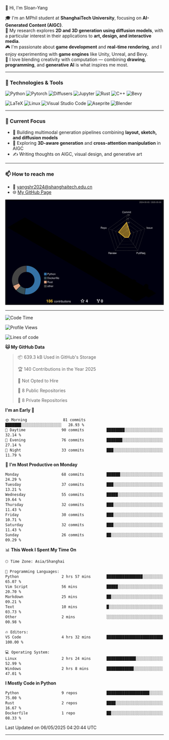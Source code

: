 👋 Hi, I'm Sloan-Yang

🎓 I'm an MPhil student at **ShanghaiTech University**, focusing on **AI-Generated Content (AIGC)**.  
🧠 My research explores **2D and 3D generation using diffusion models**, with a particular interest in their applications to **art, design, and interactive media**.  
🎮 I'm passionate about **game development** and **real-time rendering**, and I enjoy experimenting with **game engines** like Unity, Unreal, and Bevy.  
🎨 I love blending creativity with computation — combining **drawing**, **programming**, and **generative AI** is what inspires me most.

---

### 🧰 Technologies & Tools

![Python](https://img.shields.io/badge/python-%233776AB.svg?style=for-the-badge&logo=python&logoColor=white)
![Pytorch](https://img.shields.io/badge/pytorch-%23EE4C2C.svg?style=for-the-badge&logo=pytorch&logoColor=white)
![Diffusers](https://img.shields.io/badge/diffusers-HuggingFace-yellow?style=for-the-badge&logo=huggingface&logoColor=black)
![Jupyter](https://img.shields.io/badge/Jupyter-%23F37626.svg?style=for-the-badge&logo=Jupyter&logoColor=white)
![Rust](https://img.shields.io/badge/Rust-%23000000.svg?style=for-the-badge&logo=rust&logoColor=white)
![C++](https://img.shields.io/badge/C++-%2300599C.svg?style=for-the-badge&logo=c%2B%2B&logoColor=white)
![Bevy](https://img.shields.io/badge/Bevy-000000.svg?style=for-the-badge&logo=bevy&logoColor=white)

![LaTeX](https://img.shields.io/badge/LaTeX-47A141?style=for-the-badge&logo=latex&logoColor=white)
![Linux](https://img.shields.io/badge/Linux-FCC624?style=for-the-badge&logo=linux&logoColor=black)
![Visual Studio Code](https://img.shields.io/badge/VSCode-0078d7.svg?style=for-the-badge&logo=visual-studio-code&logoColor=white)
![Aseprite](https://img.shields.io/badge/Aseprite-FFFFFF?style=for-the-badge&logo=Aseprite&logoColor=%237D929E)
![Blender](https://img.shields.io/badge/Blender-F5792A?style=for-the-badge&logo=blender&logoColor=white)

---

### 🔭 Current Focus

- 🎨 Building multimodal generation pipelines combining **layout, sketch, and diffusion models**
- 🧪 Exploring **3D-aware generation** and **cross-attention manipulation** in AIGC
- ✍️ Writing thoughts on AIGC, visual design, and generative art

---

### 📫 How to reach me

- 📧 <a href="mailto:yangshr2024@shanghaitech.edu.cn">yangshr2024@shanghaitech.edu.cn</a>
- 🌐 [My GitHub Page](https://sloan-yang.github.io)  



![3D Profile](https://raw.githubusercontent.com/Sloan-Yang/Sloan-Yang/main/profile-3d-contrib/profile-night-rainbow.svg)

---


<!--START_SECTION:waka-->
![Code Time](http://img.shields.io/badge/Code%20Time-34%20hrs%206%20mins-blue)

![Profile Views](http://img.shields.io/badge/Profile%20Views-187-blue)

![Lines of code](https://img.shields.io/badge/From%20Hello%20World%20I%27ve%20Written-1.9%20million%20lines%20of%20code-blue)

**🐱 My GitHub Data** 

> 📦 639.3 kB Used in GitHub's Storage 
 > 
> 🏆 140 Contributions in the Year 2025
 > 
> 🚫 Not Opted to Hire
 > 
> 📜 8 Public Repositories 
 > 
> 🔑 8 Private Repositories 
 > 
**I'm an Early 🐤** 

```text
🌞 Morning                81 commits          ███████░░░░░░░░░░░░░░░░░░   28.93 % 
🌆 Daytime                90 commits          ████████░░░░░░░░░░░░░░░░░   32.14 % 
🌃 Evening                76 commits          ███████░░░░░░░░░░░░░░░░░░   27.14 % 
🌙 Night                  33 commits          ███░░░░░░░░░░░░░░░░░░░░░░   11.79 % 
```
📅 **I'm Most Productive on Monday** 

```text
Monday                   68 commits          ██████░░░░░░░░░░░░░░░░░░░   24.29 % 
Tuesday                  37 commits          ███░░░░░░░░░░░░░░░░░░░░░░   13.21 % 
Wednesday                55 commits          █████░░░░░░░░░░░░░░░░░░░░   19.64 % 
Thursday                 32 commits          ███░░░░░░░░░░░░░░░░░░░░░░   11.43 % 
Friday                   30 commits          ███░░░░░░░░░░░░░░░░░░░░░░   10.71 % 
Saturday                 32 commits          ███░░░░░░░░░░░░░░░░░░░░░░   11.43 % 
Sunday                   26 commits          ██░░░░░░░░░░░░░░░░░░░░░░░   09.29 % 
```


📊 **This Week I Spent My Time On** 

```text
🕑︎ Time Zone: Asia/Shanghai

💬 Programming Languages: 
Python                   2 hrs 57 mins       ████████████████░░░░░░░░░   65.07 % 
Vim Script               56 mins             █████░░░░░░░░░░░░░░░░░░░░   20.70 % 
Markdown                 25 mins             ██░░░░░░░░░░░░░░░░░░░░░░░   09.21 % 
Text                     10 mins             █░░░░░░░░░░░░░░░░░░░░░░░░   03.73 % 
Other                    2 mins              ░░░░░░░░░░░░░░░░░░░░░░░░░   00.98 % 

🔥 Editors: 
VS Code                  4 hrs 32 mins       █████████████████████████   100.00 % 

💻 Operating System: 
Linux                    2 hrs 24 mins       █████████████░░░░░░░░░░░░   52.99 % 
Windows                  2 hrs 8 mins        ████████████░░░░░░░░░░░░░   47.01 % 
```

**I Mostly Code in Python** 

```text
Python                   9 repos             ███████████████████░░░░░░   75.00 % 
Rust                     2 repos             ████░░░░░░░░░░░░░░░░░░░░░   16.67 % 
Dockerfile               1 repo              ██░░░░░░░░░░░░░░░░░░░░░░░   08.33 % 
```




 Last Updated on 06/05/2025 04:20:44 UTC
<!--END_SECTION:waka-->

---





